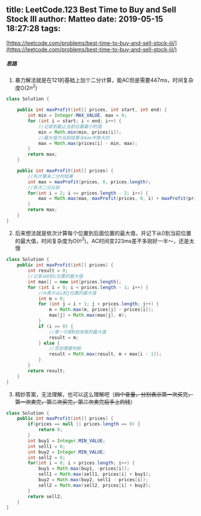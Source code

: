 title: LeetCode.123 Best Time to Buy and Sell Stock III
author: Matteo
date: 2019-05-15 18:27:28
tags:
---
[https://leetcode.com/problems/best-time-to-buy-and-sell-stock-iii/](https://leetcode.com/problems/best-time-to-buy-and-sell-stock-iii/)
##### 思路
1. 暴力解法就是在121的基础上加个二分计算，能AC但是需要447ms，时间复杂度O(2$n^2$)
```java
class Solution {

    public int maxProfit(int[] prices, int start, int end) {
        int min = Integer.MAX_VALUE, max = 0;
        for (int i = start; i < end; i++) {
            //记录到截止当前位置最小的值
            min = Math.min(min, prices[i]);
            //最大值为当前结果与max中取大的
            max = Math.max(prices[i] - min, max);
        }
        return max;
    }

    public int maxProfit(int[] prices) {
        //先计算未二分时结果
        int max = maxProfit(prices, 0, prices.length);
        //依次二分比较
        for(int i = 2; i <= prices.length - 2; i++) {
            max = Math.max(max, maxProfit(prices, 0, i) + maxProfit(prices, i, prices.length));
        }
        return max;
    }
}
```
2. 后来想法就是依次计算每个位置到后面位置的最大值，并记下从0到当前位置的最大值，时间复杂度为O($n^2$)，AC时间变223ms差不多刚好一半～，还是太慢
```java
class Solution {
    public int maxProfit(int[] prices) {
        int result = 0;
        //记录从0到i位置的最大值
        int max[] = new int[prices.length];
        for (int i = 0; i < prices.length - 1; i++) {
            //m表示从i到j位置的最大值
            int m = 0;
            for (int j = i + 1; j < prices.length; j++) {
                m = Math.max(m, prices[j] - prices[i]);
                max[j] = Math.max(max[j], m);
            }
            if (i == 0) {
                //第一行即0到末尾的最大值
                result = m;
            } else {
                //否则需要判断
                result = Math.max(result, m + max[i - 1]);
            }
        }
        return result;
    }
}
```
3. 精妙答案，无法理解，也可以这么理解吧（~~四个变量，分别表示第一次买完，第一次卖完，第二次买完，第二次卖完后手上的钱~~）
```java
class Solution {
    public int maxProfit(int[] prices) {
        if(prices == null || prices.length == 0) {
            return 0;
        }
        int buy1 = Integer.MIN_VALUE;
        int sell1 = 0;
        int buy2 = Integer.MIN_VALUE;
        int sell2 = 0;
        for(int i = 0; i < prices.length; i++) {
            buy1 = Math.max(buy1, -prices[i]);
            sell1 = Math.max(sell1, prices[i] + buy1);
            buy2 = Math.max(buy2, sell1 - prices[i]);
            sell2 = Math.max(sell2, prices[i] + buy2);
        }
        return sell2;
    }
}
```